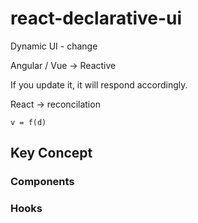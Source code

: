 # react-declarative-ui

Dynamic UI - change

Angular / Vue -> Reactive

If you update it, it will respond accordingly.

React -> reconcilation

```
v = f(d)
```

## Key Concept

### Components

### Hooks
